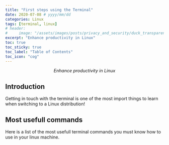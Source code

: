 ```yaml
---
title: "First steps using the Terminal"
date: 2020-07-08 # yyyy/mm/dd
categories: Linux
tags: [terminal, linux]
# header:
#     image: "/assets/images/posts/privacy_and_security/duck_transparent.gif"
excerpt: "Enhance productivity in Linux"
toc: true
toc_sticky: true
toc_label: "Table of Contents"
toc_icon: "cog"
---
```


<p align="center"><i>Enhance productivity in Linux</i></p>

## Introduction
Getting in touch with the terminal is one of the most import things to learn when switching to a Linux distribution!

## Most usefull commands
Here is a list of the most usefull terminal commands you must know how to use in your linux machine.
